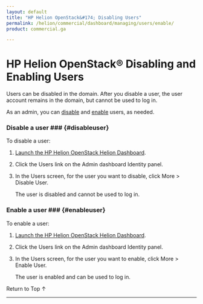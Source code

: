 ```yaml
---
layout: default
title: "HP Helion OpenStack&#174; Disabling Users"
permalink: /helion/commercial/dashboard/managing/users/enable/
product: commercial.ga

---
```

<!--UNDER REVISION-->

<script>

function PageRefresh {
onLoad="window.refresh"
}

PageRefresh();

</script>

<!--
<p style="font-size: small;"> <a href="/helion/commercial/ga1/install/">&#9664; PREV</a> | <a href="/helion/commercial/ga1/install-overview/">&#9650; UP</a> | <a href="/helion/commercial/ga1/">NEXT &#9654;</a> 
-->

# HP Helion OpenStack&#174; Disabling and Enabling Users

Users can be disabled in the domain. After you disable a user, the user account remains in the domain, but cannot be used to log in. 

As an admin, you can [disable](#disableuser) and [enable](#enableuser) users, as needed.

### Disable a user ### {#disableuser}

To disable a user:

1. [Launch the HP Helion OpenStack Helion Dashboard](/helion/openstack/dashboard/login/).

2. Click the Users link on the Admin dashboard Identity panel.

3. In the Users screen, for the user you want to disable, click More &gt; Disable User.

	The user is disabled and cannot be used to log in.

### Enable a user ### {#enableuser}

To enable a user:

1. [Launch the HP Helion OpenStack Helion Dashboard](/helion/openstack/dashboard/login/).

2. Click the Users link on the Admin dashboard Identity panel.

3. In the Users screen, for the user you want to enable, click More &gt; Enable User.

	The user is enabled and can be used to log in.

<a href="#top" style="padding:14px 0px 14px 0px; text-decoration: none;"> Return to Top &#8593; </a>


----
